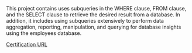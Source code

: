 This project contains uses subqueries in the WHERE clause, FROM clause, and the SELECT clause to retrieve the desired result from a database.  In addition, it includes using subqueries extensively to perform data aggregation, reporting, manipulation, and querying for database insights using the employees database.

[Certification URL](https://www.coursera.org/account/accomplishments/certificate/FD5PUM6XD2SU)